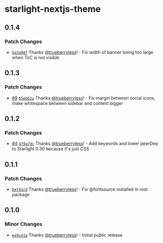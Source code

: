 # starlight-nextjs-theme

## 0.1.4

### Patch Changes

- [`ba3a9df`](https://github.com/trueberryless-org/starlight-nextjs-theme/commit/ba3a9df11896b701dab098f3b3dfb85808f94c71) Thanks [@trueberryless](https://github.com/trueberryless)! - Fix width of banner being too large when ToC is not visible

## 0.1.3

### Patch Changes

- [#9](https://github.com/trueberryless-org/starlight-nextjs-theme/pull/9) [`65eb62a`](https://github.com/trueberryless-org/starlight-nextjs-theme/commit/65eb62a9587e9eeabe85e5f9cbfde2360590eef2) Thanks [@trueberryless](https://github.com/trueberryless)! - Fix margin between social icons, make whitespace between sidebar and content bigger

## 0.1.2

### Patch Changes

- [#4](https://github.com/trueberryless-org/starlight-nextjs-theme/pull/4) [`479a7dc`](https://github.com/trueberryless-org/starlight-nextjs-theme/commit/479a7dc28391670e701d4baa23ddadc472bf0624) Thanks [@trueberryless](https://github.com/trueberryless)! - Add keywords and lower peerDep to Starlight 0.30 because it's just CSS

## 0.1.1

### Patch Changes

- [`0ef41c9`](https://github.com/trueberryless-org/starlight-nextjs-theme/commit/0ef41c9ce7fcbe8aa101cc5bcfba4dbab11b037b) Thanks [@trueberryless](https://github.com/trueberryless)! - Fix @fontsource installed in root package

## 0.1.0

### Minor Changes

- [`ee9ce1e`](https://github.com/trueberryless-org/starlight-nextjs-theme/commit/ee9ce1ef4fec571f1ce7fa6c288baa5b68a23760) Thanks [@trueberryless](https://github.com/trueberryless)! - Initial public release
